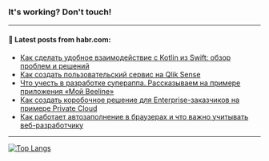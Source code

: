 ### It's working? Don't touch!

---
<!--
#### 🛠️ Technical stack:

![C++](https://img.shields.io/badge/C++-informational?logo=c%2B%2B&style=flat&logoColor=white&color=9C033A)
![Java](https://img.shields.io/badge/Java-informational?logo=java&style=flat&logoColor=white&color=007396)
![Kotlin](https://img.shields.io/badge/Kotlin-informational?logo=Kotlin&style=flat&logoColor=white&color=0095D5)
![JS](https://img.shields.io/badge/JS-informational?logo=javaScript&style=flat&logoColor=black&color=F7Df1E) <br>
![HTML5](https://img.shields.io/badge/HTML5-informational?logo=html5&style=flat&logoColor=white&color=E34F26)
![CSS3](https://img.shields.io/badge/CSS3-informational?logo=css3&style=flat&logoColor=white&color=157286)
![Sass](https://img.shields.io/badge/Saas-informational?logo=sass&style=flat&logoColor=white&color=hotpink)
![PHP](https://img.shields.io/badge/PHP-informational?logo=php&style=flat&logoColor=white&color=777BB4) <br>
![WebPAck](https://img.shields.io/badge/WebPack-informational?logo=webPack&style=flat&logoColor=white&color=FF6F00)
![Bootstrap](https://img.shields.io/badge/Bootstrap-informational?logo=Bootstrap&style=flat&logoColor=white&color=7952B3)
![MySQL](https://img.shields.io/badge/MySQL-informational?logo=MySQL&style=flat&logoColor=white&color=00f) <br>
![NodeJS](https://img.shields.io/badge/NodeJS-informational?logo=node.js&style=flat&logoColor=white&color=43853D)
![Spring](https://img.shields.io/badge/Spring-informational?logo=Spring&style=flat&logoColor=white&color=0A9EDC)
![Angular](https://img.shields.io/badge/Vue-informational?logo=vue.js&style=flat&logoColor=white&color=red)
![Git](https://img.shields.io/badge/Git-informational?logo=git&style=flat&logoColor=white&color=darkorange)

___
-->

#### 💬 Latest posts from habr.com:

<!-- BLOG-POST-LIST:START -->
- [Как сделать удобное взаимодействие с Kotlin из Swift: обзор проблем и решений](https://habr.com/ru/post/697966/?utm_source=habrahabr&utm_medium=rss&utm_campaign=697966)
- [Как создать пользовательский сервис на Qlik Sense](https://habr.com/ru/post/698278/?utm_source=habrahabr&utm_medium=rss&utm_campaign=698278)
- [Что учесть в разработке супераппа. Рассказываем на примере приложения «Мой Beeline»](https://habr.com/ru/post/698072/?utm_source=habrahabr&utm_medium=rss&utm_campaign=698072)
- [Как создать коробочное решение для Enterprise-заказчиков на примере Private Cloud](https://habr.com/ru/post/697852/?utm_source=habrahabr&utm_medium=rss&utm_campaign=697852)
- [Как работает автозаполнение в браузерах и что важно учитывать веб-разработчику](https://habr.com/ru/post/686668/?utm_source=habrahabr&utm_medium=rss&utm_campaign=686668)
<!-- BLOG-POST-LIST:END -->

---

[![Top Langs](https://github-readme-stats.vercel.app/api/top-langs/?username=zloylis&layout=compact&hide_border=true&theme=dracula)](https://github.com/zloylis)
